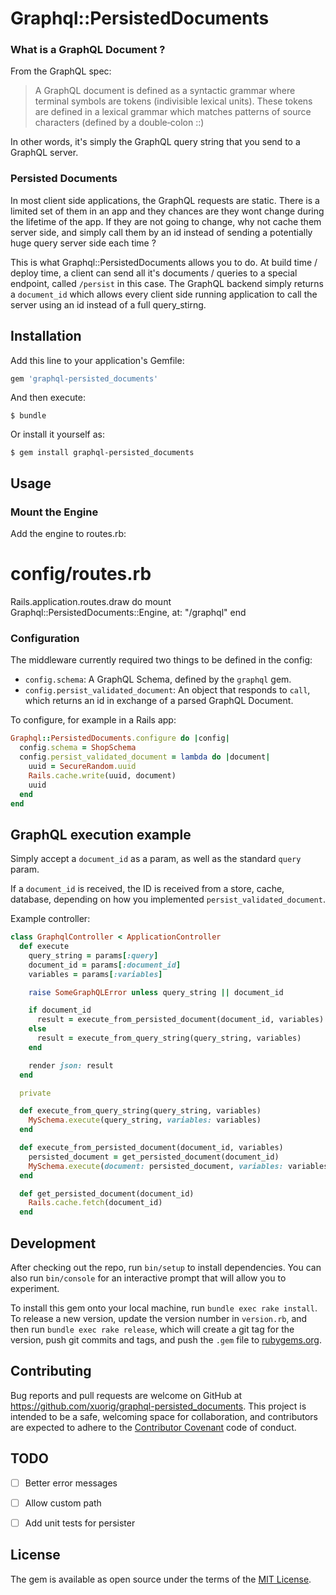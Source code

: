 # Graphql::PersistedDocuments

### What is a GraphQL Document ?

From the GraphQL spec:

> A GraphQL document is defined as a syntactic grammar where terminal symbols are tokens (indivisible lexical units). These tokens are defined in a lexical grammar which matches patterns of source characters (defined by a double‐colon ::)

In other words, it's simply the GraphQL query string that you send to a GraphQL server.

### Persisted Documents

In most client side applications, the GraphQL requests are static. There is a limited set of them in an app and they chances are they wont change during the lifetime of the app. If they are not going to change, why not cache them server side, and simply call them by an id instead of sending a potentially huge query server side each time ?

This is what Graphql::PersistedDocuments allows you to do. At build time / deploy time, a client can send all it's documents / queries to a special endpoint, called `/persist` in this case. The GraphQL backend simply returns a `document_id` which allows every client side running application to call the server using an id instead of a full query_stirng.

## Installation

Add this line to your application's Gemfile:

```ruby
gem 'graphql-persisted_documents'
```

And then execute:

    $ bundle

Or install it yourself as:

    $ gem install graphql-persisted_documents

## Usage

### Mount the Engine

Add the engine to routes.rb:

# config/routes.rb
Rails.application.routes.draw do
  mount Graphql::PersistedDocuments::Engine, at: "/graphql"
end

### Configuration

The middleware currently required two things to be defined in the config:
  - `config.schema`: A GraphQL Schema, defined by the `graphql` gem.
  - `config.persist_validated_document`: An object that responds to `call`, which returns an id in exchange of a parsed GraphQL Document.

To configure, for example in a Rails app:

```ruby
Graphql::PersistedDocuments.configure do |config|
  config.schema = ShopSchema
  config.persist_validated_document = lambda do |document|
    uuid = SecureRandom.uuid
    Rails.cache.write(uuid, document)
    uuid
  end
end
```

## GraphQL execution example

Simply accept a `document_id` as a param, as well as the standard `query` param.

If a `document_id` is received, the ID is received from a store, cache, database, depending on how you implemented `persist_validated_document`.

Example controller:

```ruby
class GraphqlController < ApplicationController
  def execute
    query_string = params[:query]
    document_id = params[:document_id]
    variables = params[:variables]

    raise SomeGraphQLError unless query_string || document_id

    if document_id
      result = execute_from_persisted_document(document_id, variables)
    else
      result = execute_from_query_string(query_string, variables)
    end

    render json: result
  end

  private

  def execute_from_query_string(query_string, variables)
    MySchema.execute(query_string, variables: variables)
  end

  def execute_from_persisted_document(document_id, variables)
    persisted_document = get_persisted_document(document_id)
    MySchema.execute(document: persisted_document, variables: variables)
  end

  def get_persisted_document(document_id)
    Rails.cache.fetch(document_id)
  end
```

## Development

After checking out the repo, run `bin/setup` to install dependencies. You can also run `bin/console` for an interactive prompt that will allow you to experiment.

To install this gem onto your local machine, run `bundle exec rake install`. To release a new version, update the version number in `version.rb`, and then run `bundle exec rake release`, which will create a git tag for the version, push git commits and tags, and push the `.gem` file to [rubygems.org](https://rubygems.org).

## Contributing

Bug reports and pull requests are welcome on GitHub at https://github.com/xuorig/graphql-persisted_documents. This project is intended to be a safe, welcoming space for collaboration, and contributors are expected to adhere to the [Contributor Covenant](http://contributor-covenant.org) code of conduct.

## TODO

  - [ ] Better error messages
  - [ ] Allow custom path
  - [ ] Add unit tests for persister


## License

The gem is available as open source under the terms of the [MIT License](http://opensource.org/licenses/MIT).
